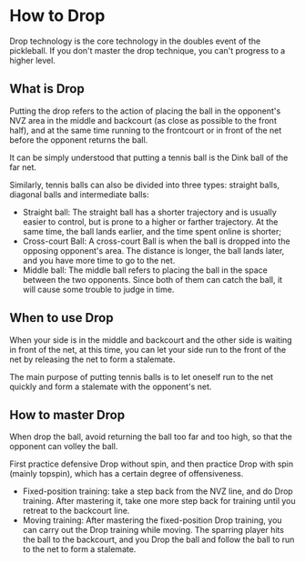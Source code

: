 # How to Drop

Drop technology is the core technology in the doubles event of the pickleball. If you don't master the drop technique, you can't progress to a higher level.

## What is Drop

Putting the drop refers to the action of placing the ball in the opponent's NVZ area in the middle and backcourt (as close as possible to the front half), and at the same time running to the frontcourt or in front of the net before the opponent returns the ball.

It can be simply understood that putting a tennis ball is the Dink ball of the far net.

Similarly, tennis balls can also be divided into three types: straight balls, diagonal balls and intermediate balls:

* Straight ball: The straight ball has a shorter trajectory and is usually easier to control, but is prone to a higher or farther trajectory. At the same time, the ball lands earlier, and the time spent online is shorter;
* Cross-court Ball: A cross-court Ball is when the ball is dropped into the opposing opponent's area. The distance is longer, the ball lands later, and you have more time to go to the net.
* Middle ball: The middle ball refers to placing the ball in the space between the two opponents. Since both of them can catch the ball, it will cause some trouble to judge in time.

## When to use Drop

When your side is in the middle and backcourt and the other side is waiting in front of the net, at this time, you can let your side run to the front of the net by releasing the net to form a stalemate.

The main purpose of putting tennis balls is to let oneself run to the net quickly and form a stalemate with the opponent's net.

## How to master Drop

When drop the ball, avoid returning the ball too far and too high, so that the opponent can volley the ball.

First practice defensive Drop without spin, and then practice Drop with spin (mainly topspin), which has a certain degree of offensiveness.

* Fixed-position training: take a step back from the NVZ line, and do Drop training. After mastering it, take one more step back for training until you retreat to the backcourt line.
* Moving training: After mastering the fixed-position Drop training, you can carry out the Drop training while moving. The sparring player hits the ball to the backcourt, and you Drop the ball and follow the ball to run to the net to form a stalemate.